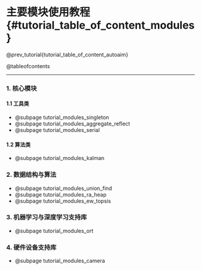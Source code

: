 主要模块使用教程 {#tutorial_table_of_content_modules}
============

@prev_tutorial{tutorial_table_of_content_autoaim}

@tableofcontents

------

### 1. 核心模块

#### 1.1 工具类

- @subpage tutorial_modules_singleton
- @subpage tutorial_modules_aggregate_reflect
- @subpage tutorial_modules_serial

#### 1.2 算法类

- @subpage tutorial_modules_kalman

### 2. 数据结构与算法

- @subpage tutorial_modules_union_find
- @subpage tutorial_modules_ra_heap
- @subpage tutorial_modules_ew_topsis

### 3. 机器学习与深度学习支持库

- @subpage tutorial_modules_ort

### 4. 硬件设备支持库

- @subpage tutorial_modules_camera

